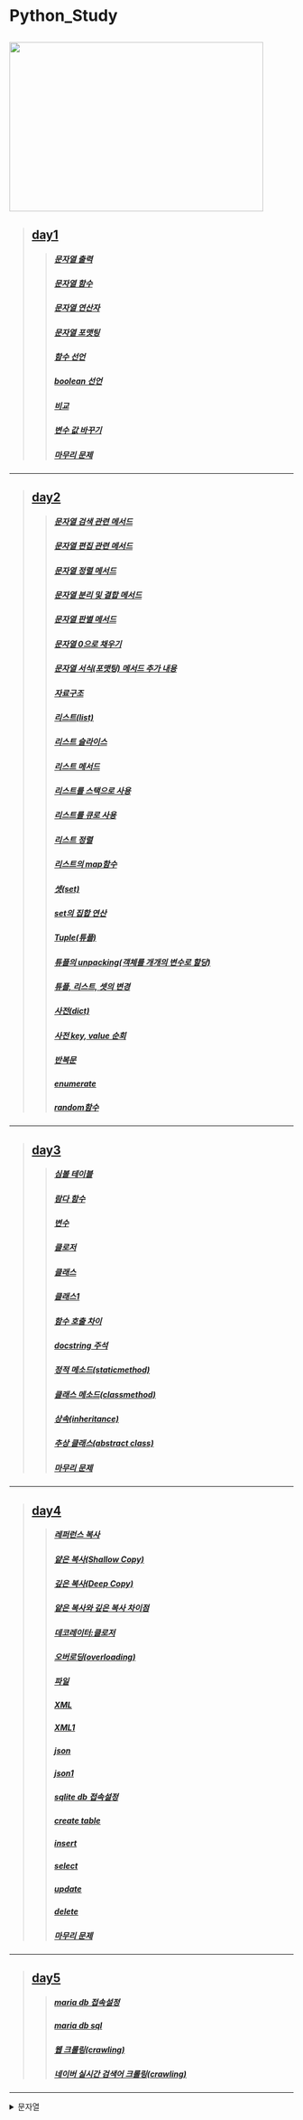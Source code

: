# Python_Study

<img src="https://mk0analyticsindf35n9.kinstacdn.com/wp-content/uploads/2019/10/python-1.jpg" width="450px" height="300px"></img>
---
>## [day1](https://github.com/bsy3764/Python_Study/blob/main/day01)
>>##### [문자열 출력](https://github.com/bsy3764/Python_Study/blob/main/day01/print.py)
>>##### [문자열 함수](https://github.com/bsy3764/Python_Study/blob/main/day01/str.py)
>>##### [문자열 연산자](https://github.com/bsy3764/Python_Study/blob/main/day01/str1.py)
>>##### [문자열 포맷팅](https://github.com/bsy3764/Python_Study/blob/main/day01/str2.py)
>>##### [함수 선언](https://github.com/bsy3764/Python_Study/blob/main/day01/func.py)
>>##### [boolean 선언](https://github.com/bsy3764/Python_Study/blob/main/day01/bool.py)
>>##### [비교](https://github.com/bsy3764/Python_Study/blob/main/day01/is.py)
>>##### [변수 값 바꾸기](https://github.com/bsy3764/Python_Study/blob/main/day01/swap.py)
>>##### [마무리 문제](https://github.com/bsy3764/Python_Study/blob/main/day01/test.py)

---
>## [day2](https://github.com/bsy3764/Python_Study/blob/main/day02)
>>##### [문자열 검색 관련 메서드](https://github.com/bsy3764/Python_Study/blob/main/day02/str_search.py)
>>##### [문자열 편집 관련 메서드](https://github.com/bsy3764/Python_Study/blob/main/day02/str_strip.py)
>>##### [문자열 정렬 메서드](https://github.com/bsy3764/Python_Study/blob/main/day02/str_sort.py)
>>##### [문자열 분리 및 결합 메서드](https://github.com/bsy3764/Python_Study/blob/main/day02/str_split.py)
>>##### [문자열 판별 메서드](https://github.com/bsy3764/Python_Study/blob/main/day02/str_is.py)
>>##### [문자열 0으로 채우기](https://github.com/bsy3764/Python_Study/blob/main/day02/str_0.py)
>>##### [문자열 서식(포맷팅) 메서드 추가 내용](https://github.com/bsy3764/Python_Study/blob/main/day02/str_format.py)
>>##### [자료구조](https://github.com/bsy3764/Python_Study/blob/main/day02/data_struc.py)
>>##### [리스트(list)](https://github.com/bsy3764/Python_Study/blob/main/day02/list.py)
>>##### [리스트 슬라이스](https://github.com/bsy3764/Python_Study/blob/main/day02/list1.py)
>>##### [리스트 메서드](https://github.com/bsy3764/Python_Study/blob/main/day02/list2.py)
>>##### [리스트를 스택으로 사용](https://github.com/bsy3764/Python_Study/blob/main/day02/list_stack.py)
>>##### [리스트를 큐로 사용](https://github.com/bsy3764/Python_Study/blob/main/day02/list_queue.py)
>>##### [리스트 정렬](https://github.com/bsy3764/Python_Study/blob/main/day02/list_sort.py)
>>##### [리스트의 map함수](https://github.com/bsy3764/Python_Study/blob/main/day02/list_map.py)
>>##### [셋(set)](https://github.com/bsy3764/Python_Study/blob/main/day02/set.py)
>>##### [set의 집합 연산](https://github.com/bsy3764/Python_Study/blob/main/day02/set1.py)
>>##### [Tuple(튜플)](https://github.com/bsy3764/Python_Study/blob/main/day02/tuple.py)
>>##### [튜플의 unpacking(객체를 개개의 변수로 할당)](https://github.com/bsy3764/Python_Study/blob/main/day02/tuple1.py)
>>##### [튜플, 리스트, 셋의 변경](https://github.com/bsy3764/Python_Study/blob/main/day02/data_struc_change.py)
>>##### [사전(dict)](https://github.com/bsy3764/Python_Study/blob/main/day02/dict.py)
>>##### [사전 key, value 순회](https://github.com/bsy3764/Python_Study/blob/main/day02/dict1.py)
>>##### [반복문](https://github.com/bsy3764/Python_Study/blob/main/day02/for.py)
>>##### [enumerate](https://github.com/bsy3764/Python_Study/blob/main/day02/enumerate.py)
>>##### [random함수](https://github.com/bsy3764/Python_Study/blob/main/day02/random.py)
---
>## [day3](https://github.com/bsy3764/Python_Study/blob/main/day03)
>>##### [심볼 테이블](https://github.com/bsy3764/Python_Study/blob/main/day03/symbol_table.py)
>>##### [람다 함수](https://github.com/bsy3764/Python_Study/blob/main/day03/Lambda.py)
>>##### [변수](https://github.com/bsy3764/Python_Study/blob/main/day03/variable.py)
>>##### [클로저](https://github.com/bsy3764/Python_Study/blob/main/day03/closure.py)
>>##### [클래스](https://github.com/bsy3764/Python_Study/blob/main/day03/class.py)
>>##### [클래스1](https://github.com/bsy3764/Python_Study/blob/main/day03/class1.py)
>>##### [함수 호출 차이](https://github.com/bsy3764/Python_Study/blob/main/day03/def1.py)
>>##### [docstring 주석](https://github.com/bsy3764/Python_Study/blob/main/day03/docstring.py)
>>##### [정적 메소드(staticmethod)](https://github.com/bsy3764/Python_Study/blob/main/day03/staticmethod.py)
>>##### [클래스 메소드(classmethod)](https://github.com/bsy3764/Python_Study/blob/main/day03/classmethod.py)
>>##### [상속(inheritance)](https://github.com/bsy3764/Python_Study/blob/main/day03/inheritance.py)
>>##### [추상 클래스(abstract class)](https://github.com/bsy3764/Python_Study/blob/main/day03/abstract.py)
>>##### [마무리 문제](https://github.com/bsy3764/Python_Study/blob/main/day03/test.py)
---
>## [day4](https://github.com/bsy3764/Python_Study/blob/main/day04)
>>##### [레퍼런스 복사](https://github.com/bsy3764/Python_Study/blob/main/day04/getrefcount.py)
>>##### [얕은 복사(Shallow Copy)](https://github.com/bsy3764/Python_Study/blob/main/day04/Shallow_Copy.py)
>>##### [깊은 복사(Deep Copy)](https://github.com/bsy3764/Python_Study/blob/main/day04/Deep_Copy.py)
>>##### [얕은 복사와 깊은 복사 차이점](https://github.com/bsy3764/Python_Study/blob/main/day04/Shallow_Deep_Copy.py)
>>##### [데코레이터:클로저](https://github.com/bsy3764/Python_Study/blob/main/day04/explain.py)
>>##### [오버로딩(overloading)](https://github.com/bsy3764/Python_Study/blob/main/day04/overloading.py)
>>##### [파일](https://github.com/bsy3764/Python_Study/blob/main/day04/file.py)
>>##### [XML](https://github.com/bsy3764/Python_Study/blob/main/day04/xml.py)
>>##### [XML1](https://github.com/bsy3764/Python_Study/blob/main/day04/xml1.py)
>>##### [json](https://github.com/bsy3764/Python_Study/blob/main/day04/json.py)
>>##### [json1](https://github.com/bsy3764/Python_Study/blob/main/day04/json1.py)
>>##### [sqlite db 접속설정](https://github.com/bsy3764/Python_Study/blob/main/day04/dba.py)
>>##### [create table](https://github.com/bsy3764/Python_Study/blob/main/day04/create_table.py)
>>##### [insert](https://github.com/bsy3764/Python_Study/blob/main/day04/insert.py)
>>##### [select](https://github.com/bsy3764/Python_Study/blob/main/day04/select.py)
>>##### [update](https://github.com/bsy3764/Python_Study/blob/main/day04/update.py)
>>##### [delete](https://github.com/bsy3764/Python_Study/blob/main/day04/delete.py)
>>##### [마무리 문제](https://github.com/bsy3764/Python_Study/blob/main/day04/test.py)
---
>## [day5](https://github.com/bsy3764/Python_Study/blob/main/day05)
>>##### [maria db 접속설정](https://github.com/bsy3764/Python_Study/blob/main/day05/mdba.py)
>>##### [maria db sql](https://github.com/bsy3764/Python_Study/blob/main/day05/mdba_sql.py)
>>##### [웹 크롤링(crawling)](https://github.com/bsy3764/Python_Study/blob/main/day05/crawling.py)
>>##### [네이버 실시간 검색어 크롤링(crawling)](https://github.com/bsy3764/Python_Study/blob/main/day05/crawling1.py)
---
<details>
<summary>문자열</summary>
<div markdown="1">

>>##### [문자열 출력](https://github.com/bsy3764/Python_Study/blob/main/day01/print.py)
>>##### [문자열 함수](https://github.com/bsy3764/Python_Study/blob/main/day01/str.py)
>>##### [문자열 연산자](https://github.com/bsy3764/Python_Study/blob/main/day01/str1.py)
>>##### [문자열 포맷팅](https://github.com/bsy3764/Python_Study/blob/main/day01/str2.py)
>>##### [문자열 검색 관련 메서드](https://github.com/bsy3764/Python_Study/blob/main/day02/str_search.py)
>>##### [문자열 편집 관련 메서드](https://github.com/bsy3764/Python_Study/blob/main/day02/str_strip.py)
>>##### [문자열 정렬 메서드](https://github.com/bsy3764/Python_Study/blob/main/day02/str_sort.py)
>>##### [문자열 분리 및 결합 메서드](https://github.com/bsy3764/Python_Study/blob/main/day02/str_split.py)
>>##### [문자열 판별 메서드](https://github.com/bsy3764/Python_Study/blob/main/day02/str_is.py)
>>##### [문자열 0으로 채우기](https://github.com/bsy3764/Python_Study/blob/main/day02/str_0.py)
>>##### [문자열 서식(포맷팅) 메서드 추가 내용](https://github.com/bsy3764/Python_Study/blob/main/day02/str_format.py))
---
<details>
<summary>문자열</summary>
<div markdown="1">

>>##### [문자열 출력](https://github.com/bsy3764/Python_Study/blob/main/day01/print.py)
>>##### [문자열 함수](https://github.com/bsy3764/Python_Study/blob/main/day01/str.py)
>>##### [문자열 연산자](https://github.com/bsy3764/Python_Study/blob/main/day01/str1.py)
>>##### [문자열 포맷팅](https://github.com/bsy3764/Python_Study/blob/main/day01/str2.py)
>>##### [문자열 검색 관련 메서드](https://github.com/bsy3764/Python_Study/blob/main/day02/str_search.py)
>>##### [문자열 편집 관련 메서드](https://github.com/bsy3764/Python_Study/blob/main/day02/str_strip.py)
>>##### [문자열 정렬 메서드](https://github.com/bsy3764/Python_Study/blob/main/day02/str_sort.py)
>>##### [문자열 분리 및 결합 메서드](https://github.com/bsy3764/Python_Study/blob/main/day02/str_split.py)
>>##### [문자열 판별 메서드](https://github.com/bsy3764/Python_Study/blob/main/day02/str_is.py)
>>##### [문자열 0으로 채우기](https://github.com/bsy3764/Python_Study/blob/main/day02/str_0.py)
>>##### [문자열 서식(포맷팅) 메서드 추가 내용](https://github.com/bsy3764/Python_Study/blob/main/day02/str_format.py))

>>>>>>> 57f97fde7346b5c0f2e011accc6b8fb7f8a5b80b
</div>
</details>

